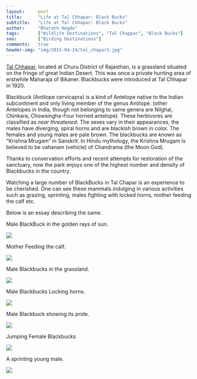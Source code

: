 ```yaml
---
layout:     post
title:      "Life at Tal Chhapar: Black Bucks"
subtitle:   "Life at Tal Chhapar: Black Bucks"
author:     "Bharath Hegde"
tags:       ["Wildlife Destinations", "Tal Chappar", "Black Bucks"]
seo:		["Birding Destinations"]
comments:   true
header-img: "img/2015-04-24/tal_chapar1.jpg"
---
```


<p>
<a href="http://www.wilderhood.com/destination/Tal%20Chappar" target="_blank">Tal Chhapar</a>,  located at Churu District of Rajasthan, is a grassland situated on the fringe of great Indian Desert. This was once a private hunting area of erstwhile Maharaja of Bikaner. Blackbucks were introduced at Tal Chhapar in 1920.
</p>

<p>
Blackbuck (Antilope cervicapra) is a kind of Antelope native to the Indian subcontinent and only living member of the genus Antilope. (other Antelopes in India, though not belonging to same genera are Nilghai, Chinkara, Chowsingha-Four horned antelope). These herbivores are classified as <em>near threatened</em>. The sexes vary in their appearances, the males have diverging, spiral horns and are blackish brown in color. The females and young males are pale brown. The blackbucks are known as “Krishna Mrugam” in Sanskrit. In Hindu mythology, the Krishna Mrugam is believed to be vahanam (vehicle) of  Chandrama (the Moon God).
</p>

<p>
Thanks to conservation efforts and recent attempts for restoration of the sanctuary, now the park enjoys one of the highest number and density of Blackbucks in the country.
</p>

<p>
Watching a large number of BlackBucks in Tal Chapar is an experience to be cherished. One can see these mammals indulging in various activities such as grazing, sprinting, males fighting with locked horns, mother feeding the calf etc.
</p>

<p>
Below is an essay describing the same.
</p>

<p>
Male BlackBuck in the golden rays of sun.
</p>

<img src="{{ site.baseurl }}/img/2015-04-24/tal_chapar2.jpg">

<p>
Mother Feeding the calf.
</p>

<img src="{{ site.baseurl }}/img/2015-04-24/tal_chapar3.jpg">

<p>
Male Blackbucks in the grassland.
</p>


<img src="{{ site.baseurl }}/img/2015-04-24/tal_chapar4.jpg">

<p>
Male Blackbucks Locking horns.
</p>

<img src="{{ site.baseurl }}/img/2015-04-24/tal_chapar5.jpg">

<p>
Male Blackbuck showing its pride.
</p>

<img src="{{ site.baseurl }}/img/2015-04-24/tal_chapar6.jpg">

<p>
Jumping Female Blackbucks
</p>

<img src="{{ site.baseurl }}/img/2015-04-24/tal_chapar1.jpg">

<p>
A sprinting young male.
</p>

<img src="{{ site.baseurl }}/img/2015-04-24/tal_chapar7.jpg">

